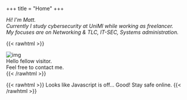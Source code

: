 +++
title = "Home"
+++

_Hi! I'm Matt._ <br>
_Currently I study cybersecurity at UniMI while working as freelancer._ <br>
_My focuses are on Networking & TLC, IT-SEC, Systems administration._ <br>
 
{{< rawhtml >}}
<html>
<head>
<style>

.container2 {
  position: relative;
  margin-left: auto;
  margin-right: auto;
  margin-bottom: 7px;
}

.image2 {
    display: block;
    width: 40% !important;
    height: auto;
    max-width: 40% !important;
    margin-left: auto;
    margin-right: auto;
    box-shadow: inset 0 4px 5px 3px rgba(0,0,0,.2), 0 6px 20px 0 rgba(0,0,0,.19);
}

.overlay2 {
    position: absolute;
    bottom: 100%;
    left: 0;
    right: 0;
    background-color: gray;
    overflow: hidden;
    width: 40%;
    height: 0;
    transition: .5s ease;
    margin-left: auto;
    margin-right: auto;
}

.container2:hover .overlay2 {
  bottom: 0;
  height: 100%;
}

.text3 {
  white-space: nowrap; 
  color: white;
  font-size: 68%;
  font-family: Raleway;
  position: absolute;
  overflow: hidden;
  top: 50%;
  left: 50%;
  transform: translate(-50%, -50%);
  -ms-transform: translate(-50%, -50%);
}
</style>
</head>

<body>

<div class="container2">
<img class="image2" src="img/DAkixWu.jpg" alt="img">
  <div class="overlay2">
    <div class="text3"> Hello fellow visitor. <br> Feel free to contact me.</div>
  </div>
</div>
</body>
</html>
{{< /rawhtml >}}

{{< rawhtml >}}
 		<noscript> Looks like Javascript is off... Good! Stay safe online. </noscript>
{{< /rawhtml >}}